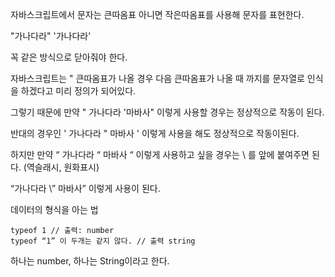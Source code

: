 자바스크립트에서 문자는 큰따옴표 아니면 작은따옴표를 사용해 문자를 표현한다.

"가나다라" '가나다라'

꼭 같은 방식으로 닫아줘야 한다. 

자바스크립트는 " 큰따옴표가 나올 경우 다음 큰따옴표가 나올 때 까지를 문자열로 인식을 하겠다고 미리 
정의가 되어있다.

그렇기 때문에 만약 " 가나다라 '마바사" 이렇게 사용할 경우는 정상적으로 작동이 된다.

반대의 경우인 ' 가나다라 " 마바사 ' 이렇게 사용을 해도 정상적으로 작동이된다.

하지만 만약 “  가나다라 “ 마바사 “ 이렇게 사용하고 싶을 경우는 \ 를 앞에 붙여주면 된다. (역슬래시, 원화표시)

“가나다라 \” 마바사” 이렇게 사용이 된다. 

데이터의 형식을 아는 법
```
typeof 1 // 출력: number
typeof “1” 이 두개는 같지 않다. // 출력 string
```
하나는  number, 하나는 String이라고 한다.
